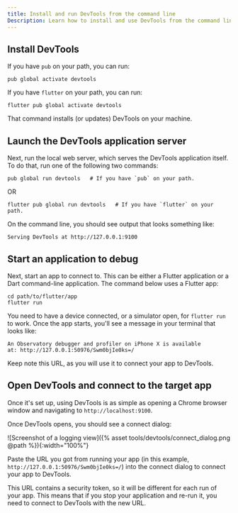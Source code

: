 ```yaml
---
title: Install and run DevTools from the command line
Description: Learn how to install and use DevTools from the command line.
---
```


## Install DevTools

If you have `pub` on your path, you can run:

```
pub global activate devtools
```

If you have `flutter` on your path, you can run:

```
flutter pub global activate devtools
```

That command installs (or updates) DevTools on your machine.

## Launch the DevTools application server

Next, run the local web server, which serves the DevTools
application itself. To do that, run one of the following
two commands:

```
pub global run devtools   # If you have `pub` on your path.
```

OR

```
flutter pub global run devtools   # If you have `flutter` on your path.
```

On the command line, you should see output that looks something like:

```
Serving DevTools at http://127.0.0.1:9100
```

## Start an application to debug

Next, start an app to connect to. This can be either a Flutter application
or a Dart command-line application. The command below uses a Flutter app:

```
cd path/to/flutter/app
flutter run
```

You need to have a device connected, or a simulator open, for
`flutter run` to work. Once the app starts, you'll see a
message in your terminal that looks like:

```
An Observatory debugger and profiler on iPhone X is available
at: http://127.0.0.1:50976/Swm0bjIe0ks=/
```

Keep note this URL, as you will use it to connect your app to
DevTools.

## Open DevTools and connect to the target app

Once it's set up, using DevTools is as simple as opening a
Chrome browser window and navigating to `http://localhost:9100`.

Once DevTools opens, you should see a connect dialog:

![Screenshot of a logging view]({% asset tools/devtools/connect_dialog.png @path %}){:width="100%"}

Paste the URL you got from running your app (in this example,
`http://127.0.0.1:50976/Swm0bjIe0ks=/`) into the connect dialog
to connect your app to DevTools.

This URL contains a security token, so it will be different
for each run of your app. This means that if you stop your
application and re-run it, you need to connect to DevTools
with the new URL.

